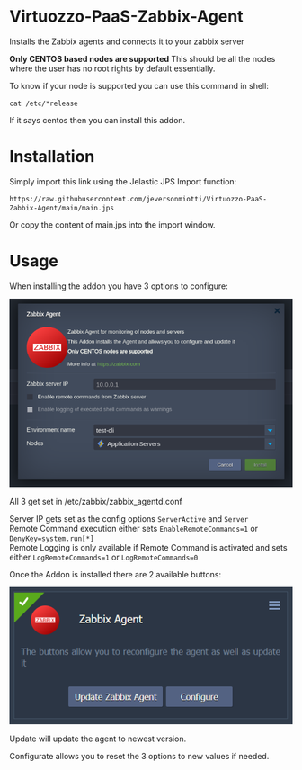# Virtuozzo-PaaS-Zabbix-Agent
Installs the Zabbix agents and connects it to your zabbix server


**Only CENTOS based nodes are supported** 
This should be all the nodes where the user has no root rights by default essentially.

To know if your node is supported you can use this command in shell:
```
cat /etc/*release
```
If it says centos then you can install this addon.


# Installation
Simply import this link using the Jelastic JPS Import function:
```
https://raw.githubusercontent.com/jeversonmiotti/Virtuozzo-PaaS-Zabbix-Agent/main/main.jps
```

Or copy the content of main.jps into the import window.


# Usage
When installing the addon you have 3 options to configure:

<img src="https://github.com/jeversonmiotti/Virtuozzo-PaaS-Zabbix-Agent/blob/main/images/configuration.png?raw=true" width="520">

All 3 get set in /etc/zabbix/zabbix_agentd.conf

Server IP gets set as the config options <code>ServerActive</code> and <code>Server</code>\
Remote Command execution either sets <code>EnableRemoteCommands=1</code> or <code>DenyKey=system.run[*]</code> \
Remote Logging is only available if Remote Command is activated and sets either <code>LogRemoteCommands=1</code> or <code>LogRemoteCommands=0</code>


Once the Addon is installed there are 2 available buttons:

<img src="https://github.com/jeversonmiotti/Virtuozzo-PaaS-Zabbix-Agent/blob/main/images/interface.png?raw=true" width="520">

Update will update the agent to newest version.

Configurate allows you to reset the 3 options to new values if needed.
